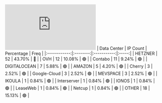 ![Diagramm](https://github.com/obajay/StateSync-snapshots/blob/main/Projects/Kyve/1/README.md)
| Data Center | IP Count | Percentage | Freq |
|:------------:|:--------:|:-----------:|:-----:|
| HETZNER | 52 | 43.70% | 🔴 |
| OVH | 12 | 10.08% | 🟢 |
| Contabo | 11 | 9.24% | 🟢 |
| DIGITALOCEAN | 7 | 5.88% | 🟢 |
| AMAZON | 5 | 4.20% | 🟢 |
| Cherry | 3 | 2.52% | 🟢 |
| Google-Cloud | 3 | 2.52% | 🟢 |
| MEVSPACE | 3 | 2.52% | 🟢 |
| IKOULA | 1 | 0.84% | 🟢 |
| Interserver | 1 | 0.84% | 🟢 |
| IONOS | 1 | 0.84% | 🟢 |
| LeaseWeb | 1 | 0.84% | 🟢 |
| Netcup | 1 | 0.84% | 🟢 |
| OTHER | 18 | 15.13% | 🟢 |